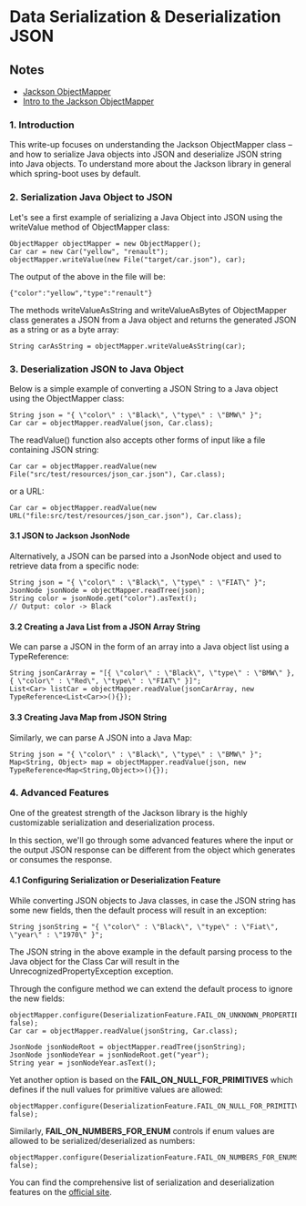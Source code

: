 # Data Serialization & Deserialization JSON 


## Notes
* [Jackson ObjectMapper ]( http://tutorials.jenkov.com/java-json/jackson-objectmapper.html)  
* [Intro to the Jackson ObjectMapper](https://www.baeldung.com/jackson-object-mapper-tutorial )

### 1. Introduction

This write-up focuses on understanding the Jackson ObjectMapper class – and how to serialize Java objects into JSON and deserialize JSON string into Java objects. To understand more about the Jackson library in general which spring-boot uses by default.

### 2. Serialization Java Object to JSON
Let's see a first example of serializing a Java Object into JSON using the writeValue method of ObjectMapper class:
```
ObjectMapper objectMapper = new ObjectMapper();
Car car = new Car("yellow", "renault");
objectMapper.writeValue(new File("target/car.json"), car);
```
The output of the above in the file will be:
```
{"color":"yellow","type":"renault"}
```
The methods writeValueAsString and writeValueAsBytes of ObjectMapper class generates a JSON from a Java object and returns the generated JSON as a string or as a byte array:
```
String carAsString = objectMapper.writeValueAsString(car);
```


### 3. Deserialization JSON to Java Object
Below is a simple example of converting a JSON String to a Java object using the ObjectMapper class:
```
String json = "{ \"color\" : \"Black\", \"type\" : \"BMW\" }";
Car car = objectMapper.readValue(json, Car.class);
```
The readValue() function also accepts other forms of input like a file containing JSON string:
```
Car car = objectMapper.readValue(new File("src/test/resources/json_car.json"), Car.class);
```
or a URL:
```
Car car = objectMapper.readValue(new URL("file:src/test/resources/json_car.json"), Car.class);
```

#### 3.1 JSON to Jackson JsonNode
Alternatively, a JSON can be parsed into a JsonNode object and used to retrieve data from a specific node:
```
String json = "{ \"color\" : \"Black\", \"type\" : \"FIAT\" }";
JsonNode jsonNode = objectMapper.readTree(json);
String color = jsonNode.get("color").asText();
// Output: color -> Black
```

#### 3.2 Creating a Java List from a JSON Array String
We can parse a JSON in the form of an array into a Java object list using a TypeReference:
```
String jsonCarArray = "[{ \"color\" : \"Black\", \"type\" : \"BMW\" }, { \"color\" : \"Red\", \"type\" : \"FIAT\" }]";
List<Car> listCar = objectMapper.readValue(jsonCarArray, new TypeReference<List<Car>>(){});
```

#### 3.3 Creating Java Map from JSON String
Similarly, we can parse A JSON into a Java Map:
```
String json = "{ \"color\" : \"Black\", \"type\" : \"BMW\" }";
Map<String, Object> map = objectMapper.readValue(json, new TypeReference<Map<String,Object>>(){});
```
### 4. Advanced Features
One of the greatest strength of the Jackson library is the highly customizable serialization and deserialization process.

In this section, we'll go through some advanced features where the input or the output JSON response can be different from the object which generates or consumes the response.

#### 4.1 Configuring Serialization or Deserialization Feature
While converting JSON objects to Java classes, in case the JSON string has some new fields, then the default process will result in an exception:
```
String jsonString = "{ \"color\" : \"Black\", \"type\" : \"Fiat\", \"year\" : \"1970\" }";
```
The JSON string in the above example in the default parsing process to the Java object for the Class Car will result in the UnrecognizedPropertyException exception.

Through the configure method we can extend the default process to ignore the new fields:
```
objectMapper.configure(DeserializationFeature.FAIL_ON_UNKNOWN_PROPERTIES, false);
Car car = objectMapper.readValue(jsonString, Car.class);
 
JsonNode jsonNodeRoot = objectMapper.readTree(jsonString);
JsonNode jsonNodeYear = jsonNodeRoot.get("year");
String year = jsonNodeYear.asText();
```
Yet another option is based on the __FAIL_ON_NULL_FOR_PRIMITIVES__ which defines if the null values for primitive values are allowed:
```
objectMapper.configure(DeserializationFeature.FAIL_ON_NULL_FOR_PRIMITIVES, false);
```
Similarly, __FAIL_ON_NUMBERS_FOR_ENUM__ controls if enum values are allowed to be serialized/deserialized as numbers:
```
objectMapper.configure(DeserializationFeature.FAIL_ON_NUMBERS_FOR_ENUMS, false);
```
You can find the comprehensive list of serialization and deserialization features on the [official site](https://github.com/FasterXML/jackson-databind/wiki/Serialization-Features).